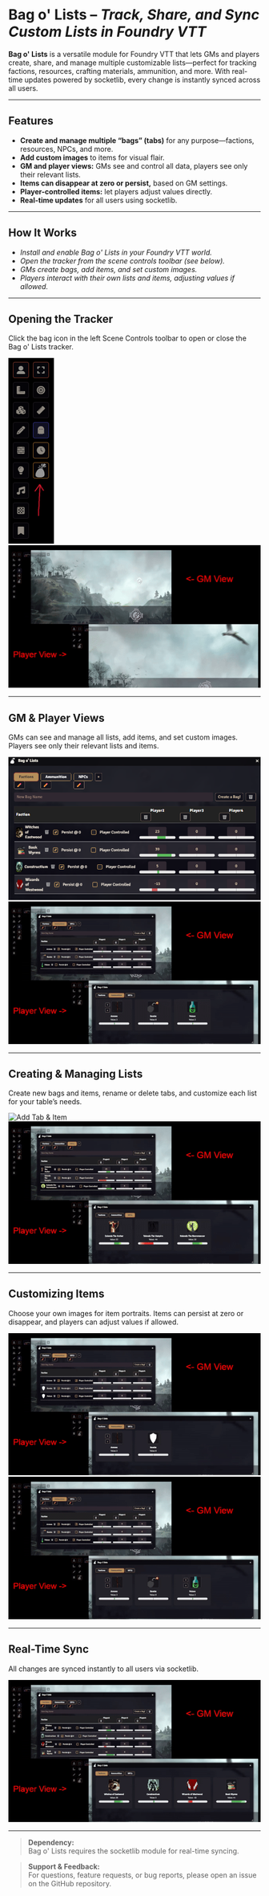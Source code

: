 # Bag o' Lists – *Track, Share, and Sync Custom Lists in Foundry VTT*

**Bag o' Lists** is a versatile module for Foundry VTT that lets GMs and players create, share, and manage multiple customizable lists—perfect for tracking factions, resources, crafting materials, ammunition, and more. With real-time updates powered by socketlib, every change is instantly synced across all users.

---

## Features
- **Create and manage multiple “bags” (tabs)** for any purpose—factions, resources, NPCs, and more.
- **Add custom images** to items for visual flair.
- **GM and player views:** GMs see and control all data, players see only their relevant lists.
- **Items can disappear at zero or persist,** based on GM settings.
- **Player-controlled items:** let players adjust values directly.
- **Real-time updates** for all users using socketlib.

---

## How It Works
- *Install and enable Bag o' Lists in your Foundry VTT world.*
- *Open the tracker from the scene controls toolbar (see below).*
- *GMs create bags, add items, and set custom images.*
- *Players interact with their own lists and items, adjusting values if allowed.*

---

## Opening the Tracker
Click the bag icon in the left Scene Controls toolbar to open or close the Bag o' Lists tracker.

![Scene Controls Button](https://github.com/Luna-the-Turtle/Bag-o-Lists/blob/main/images/scene-controls-button.png?raw=true)
![Opening Tracker](https://github.com/Luna-the-Turtle/Bag-o-Lists/blob/main/images/opening-tracker.gif?raw=true)

---

## GM & Player Views
GMs can see and manage all lists, add items, and set custom images. Players see only their relevant lists and items.

![GM Tracker Factions](https://github.com/Luna-the-Turtle/Bag-o-Lists/blob/main/images/GM-Tracker-Factions.png?raw=true)
![Player Tracked Values](https://github.com/Luna-the-Turtle/Bag-o-Lists/blob/main/images/player-tracked-values.gif?raw=true)

---

## Creating & Managing Lists
Create new bags and items, rename or delete tabs, and customize each list for your table’s needs.

![Add Tab & Item](https://github.com/Luna-the-Turtle/Bag-o-Lists/blob/main/images/add-tab-add-item.gif?raw=true)
![Delete Tabs](https://github.com/Luna-the-Turtle/Bag-o-Lists/blob/main/images/delete-tabs.gif?raw=true)

---

## Customizing Items
Choose your own images for item portraits. Items can persist at zero or disappear, and players can adjust values if allowed.

![Choosing Images](https://github.com/Luna-the-Turtle/Bag-o-Lists/blob/main/images/choosing-images.gif?raw=true)
![Persist on Zero](https://github.com/Luna-the-Turtle/Bag-o-Lists/blob/main/images/persist-on-zero.gif?raw=true)

---

## Real-Time Sync
All changes are synced instantly to all users via socketlib.

![Real-Time Update Values](https://github.com/Luna-the-Turtle/Bag-o-Lists/blob/main/images/real-time-update-values.gif?raw=true)

---

> **Dependency:**  
> Bag o' Lists requires the socketlib module for real-time syncing.

> **Support & Feedback:**  
> For questions, feature requests, or bug reports, please open an issue on the GitHub repository.